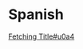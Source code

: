 # Spanish

[Fetching Title#u0a4](https://lingvist.com/blog/watch-these-movies-to-improve-your-spanish-listening-comprehension/)
